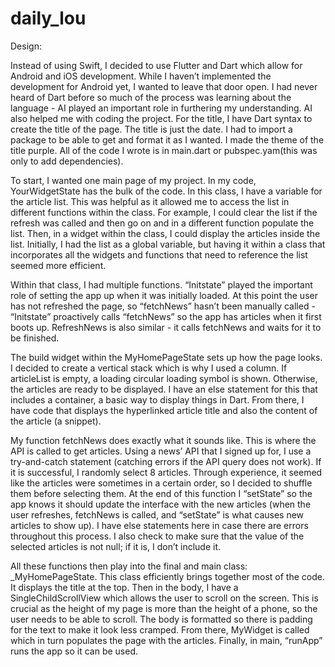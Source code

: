 # daily_lou
Design:

Instead of using Swift, I decided to use Flutter and Dart which allow for Android and iOS development. While I haven’t implemented the development for Android yet, I wanted to leave that door open. I had never heard of Dart before so much of the process was learning about the language - AI played an important role in furthering my understanding. AI also helped me with coding the project. For the title, I have Dart syntax to create the title of the page. The title is just the date. I had to import a package to be able to get and format it as I wanted. I made the theme of the title purple. All of the code I wrote is in main.dart or pubspec.yam(this was only to add dependencies).

To start, I wanted one main page of my project. In my code, YourWidgetState has the bulk of the code. In this class, I have a variable for the article list. This was helpful as it allowed me to access the list in different functions within the class. For example, I could clear the list if the refresh was called and then go on and in a different function populate the list. Then, in a widget within the class, I could display the articles inside the list. Initially, I had the list as a global variable, but having it within a class that incorporates all the widgets and functions that need to reference the list seemed more efficient. 

Within that class, I had multiple functions. “Initstate” played the important role of setting the app up when it was initially loaded. At this point the user has not refreshed the page, so “fetchNews” hasn’t been manually called - “Initstate” proactively calls “fetchNews” so the app has articles when it first boots up. RefreshNews is also similar - it calls fetchNews and waits for it to be finished. 

The build widget within the MyHomePageState sets up how the page looks. I decided to create a vertical stack which is why I used a column. If articleList is empty, a loading circular loading symbol is shown. Otherwise, the articles are ready to be displayed. I have an else statement for this that includes a container, a basic way to display things in Dart. From there, I have code that displays the hyperlinked article title and also the content of the article (a snippet). 

My function fetchNews does exactly what it sounds like. This is where the API is called to get articles. Using a news’ API that I signed up for, I use a try-and-catch statement (catching errors if the API query does not work). If it is successful, I randomly select 8 articles. Through experience, it seemed like the articles were sometimes in a certain order, so I decided to shuffle them before selecting them. At the end of this function I “setState” so the app knows it should update the interface with the new articles (when the user refreshes, fetchNews is called, and “setState”  is what causes new articles to show up). I have else statements here in case there are errors throughout this process. I also check to make sure that the value of the selected articles is not null; if it is, I don’t include it.

All these functions then play into the final and main class: _MyHomePageState. This class efficiently brings together most of the code. It displays the title at the top. Then in the body, I have a SingleChildScrollView which allows the user to scroll on the screen. This is crucial as the height of my page is more than the height of a phone, so the user needs to be able to scroll. The body is formatted so there is padding for the text to make it look less cramped. From there, MyWidget is called which in turn populates the page with the articles. Finally, in main, “runApp” runs the app so it can be used. 

